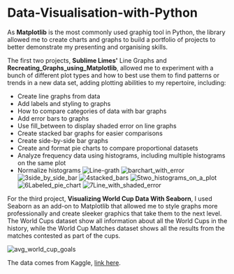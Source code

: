 # Data-Visualisation-with-Python

As **Matplotlib** is the most commonly used graphig tool in Python, the library allowed me to create charts and graphs to build a portfolio of projects to better demonstrate my presenting and organising skills.

The first two projects, **Sublime Limes'** Line Graphs and **Recreating_Graphs_using_Matplotlib**, allowed me to experiment with a bunch of different plot types and how to best use them to find patterns or trends in a new data set, adding plotting abilities to my repertoire, including: 

- Create line graphs from data
- Add labels and styling to graphs
- How to compare categories of data with bar graphs
- Add error bars to graphs
- Use fill_between to display shaded error on line graphs
- Create stacked bar graphs for easier comparisons
- Create side-by-side bar graphs
- Create and format pie charts to compare proportional datasets
- Analyze frequency data using histograms, including multiple histograms on the same plot
- Normalize histograms
![Line-grath](https://user-images.githubusercontent.com/82522372/146219955-39013b02-f3dd-4bef-ba69-9e93441c169b.png)
![barchart_with_error](https://user-images.githubusercontent.com/82522372/146222972-98a5cd85-c3a3-4797-ad7a-a46c4274d160.png)
![3side_by_side_bar](https://user-images.githubusercontent.com/82522372/146223401-dadbf238-d32a-49d7-9408-45830ac4c60c.png)
![4stacked_bars](https://user-images.githubusercontent.com/82522372/146223467-b23f7c69-fb33-496a-8ec0-a5b80d6df44c.png)
![5two_histograms_on_a_plot](https://user-images.githubusercontent.com/82522372/146225078-bb0ddcc1-4639-49ae-94e3-51333baabd1b.png)
![6Labeled_pie_chart](https://user-images.githubusercontent.com/82522372/146223812-23d916ca-7e83-4aa9-aa06-402ca6e1ecd2.png)
![7Line_with_shaded_error](https://user-images.githubusercontent.com/82522372/146223838-2c198e1e-b4b7-42e4-b7ac-1b7a8bd1c2f3.png)

For the third project, **Visualizing World Cup Data With Seaborn**, I used Seaborn as an add-on to Matplotlib that allowed me to style graphs more professionally and create sleeker graphics that take them to the next level. The World Cups dataset show all information about all the World Cups in the history, while the World Cup Matches dataset shows all the results from the matches contested as part of the cups.

![avg_world_cup_goals](https://user-images.githubusercontent.com/82522372/146227849-8c269cfb-0815-4262-ba93-cf396caab54f.png)

The data comes from Kaggle, [link here](https://www.kaggle.com/abecklas/fifa-world-cup).


